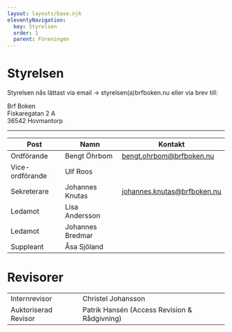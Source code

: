 ```yaml
---
layout: layouts/base.njk
eleventyNavigation:
  key: Styrelsen
  order: 1
  parent: Föreningen
---
```

# Styrelsen

Styrelsen nås lättast via email -> styrelsen(a)brfboken.nu eller via brev till:

Brf Boken <br>
Fiskaregatan 2 A <br>
36542 Hovmantorp

___

|    Post       | Namn   | Kontakt |
| ---------- | ------ | -------|
| Ordförande | Bengt Öhrbom | bengt.ohrbom@brfboken.nu |
| Vice-ordförande | Ulf Roos | |
| Sekreterare | Johannes Knutas | johannes.knutas@brfboken.nu |
| Ledamot | Lisa Andersson | |
| Ledamot | Johannes Bredmar | |
| Suppleant | Åsa Sjöland | |

# Revisorer

| | |
| -- | -- |
|Internrevisor | Christel Johansson |
Auktoriserad Revisor |	Patrik Hansén (Access Revision & Rådgivning) |

